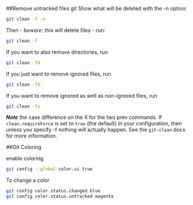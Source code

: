 ##Remove untracked files git
Show what will be deleted with the -n option:
```bash
git clean -f -n
```
Then - _beware_: this will delete files - run:
```bash
git clean -f
```
If you want to also remove directories, run
```bash
git clean -fd
```
If you just want to remove ignored files, run
```bash
git clean -fX
```
If you want to remove ignored as well as non-ignored files, run
```bash
git clean -fx
```
**_Note_** the case difference on the X for the two prev commands.
If `clean.requireForce` is set to `true` (the default) in your configuration, then unless you specify -f nothing will actually happen.
See the `git-clean` docs for more information.

##Git Coloring

enable coloring
```bash
git config --global color.ui true
```

To change a color
```bash
git config color.status.changed blue
git config color.status.untracked magenta
```